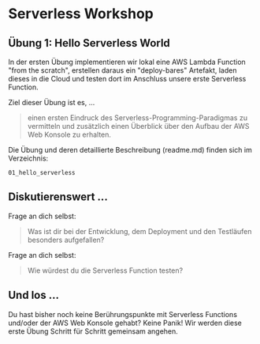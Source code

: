 # Serverless Workshop 

## Übung 1: Hello Serverless World 


In der ersten Übung implementieren wir lokal eine AWS Lambda Function "from the scratch", erstellen daraus ein "deploy-bares" Artefakt, laden dieses in die Cloud und testen dort im Anschluss unsere erste Serverless Function.

Ziel dieser Übung ist es, ...  
> einen ersten Eindruck des Serverless-Programming-Paradigmas zu vermitteln und zusätzlich einen Überblick über den Aufbau der AWS Web Konsole zu erhalten. 

Die Übung und deren detaillierte Beschreibung (readme.md) finden sich im Verzeichnis: 

```
01_hello_serverless
```

## Diskutierenswert ... 

Frage an dich selbst: 
> Was ist dir bei der Entwicklung, dem Deployment und den Testläufen besonders aufgefallen?
 
Frage an dich selbst:
> Wie würdest du die Serverless Function testen?

## Und los ... 

Du hast bisher noch keine Berührungspunkte mit Serverless Functions und/oder der AWS Web Konsole gehabt? Keine Panik! Wir werden diese erste Übung Schritt für Schritt gemeinsam angehen. 




